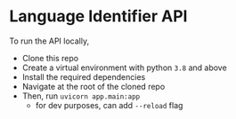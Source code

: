 # Language Identifier API

To run the API locally,

  - Clone this repo
  - Create a virtual environment with python ``3.8`` and above
  - Install the required dependencies
  - Navigate at the root of the cloned repo
  - Then, run ``uvicorn app.main:app``
    - for dev purposes, can add ``--reload`` flag
